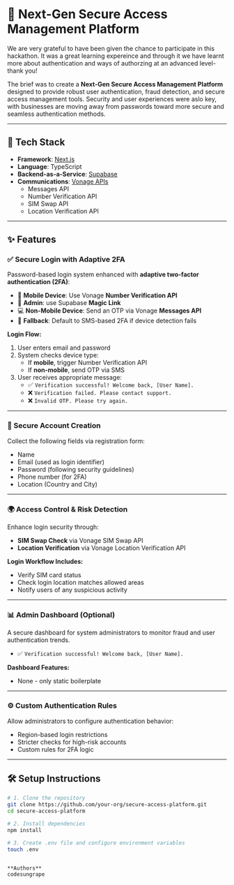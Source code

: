 # 🔐 Next-Gen Secure Access Management Platform

We are very grateful to have been given the chance to participate in this hackathon. It was a great learning expereince and through it we have learnt more about authentication and ways of authorzing at an advanced level- thank you!

The brief was to create a **Next-Gen Secure Access Management Platform** designed to provide robust user authentication, fraud detection, and secure access management tools. Security and user experiences were aslo key, with businesses are moving away from passwords toward more secure and seamless authentication methods. 

---

## 🚀 Tech Stack

- **Framework**: [Next.js](https://nextjs.org/)
- **Language**: TypeScript
- **Backend-as-a-Service**: [Supabase](https://supabase.com/)
- **Communications**: [Vonage APIs](https://developer.vonage.com/)  
  - Messages API  
  - Number Verification API  
  - SIM Swap API  
  - Location Verification API

---

## ✨ Features

### ✅ Secure Login with Adaptive 2FA

Password-based login system enhanced with **adaptive two-factor authentication (2FA)**:

- 📱 **Mobile Device**: Use Vonage **Number Verification API**
- 👤 **Admin**: use Supabase **Magic Link** 
- 💻 **Non-Mobile Device**: Send an OTP via Vonage **Messages API**
- 🔄 **Fallback**: Default to SMS-based 2FA if device detection fails

**Login Flow:**

1. User enters email and password
2. System checks device type:
   - If **mobile**, trigger Number Verification API
   - If **non-mobile**, send OTP via SMS
3. User receives appropriate message:
   - ✅ `Verification successful! Welcome back, [User Name].`
   - ❌ `Verification failed. Please contact support.`
   - ❌ `Invalid OTP. Please try again.`

---

### 👤 Secure Account Creation

Collect the following fields via registration form:

- Name
- Email (used as login identifier)
- Password (following security guidelines)
- Phone number (for 2FA)
- Location (Country and City)

---

### 🌍 Access Control & Risk Detection

Enhance login security through:

- **SIM Swap Check** via Vonage SIM Swap API
- **Location Verification** via Vonage Location Verification API

**Login Workflow Includes:**

- Verify SIM card status
- Check login location matches allowed areas
- Notify users of any suspicious activity

---

### 📊 Admin Dashboard (Optional)

A secure dashboard for system administrators to monitor fraud and user authentication trends.
- ✅ `Verification successful! Welcome back, [User Name].`

**Dashboard Features:**
- None - only static boilerplate
  
---


### ⚙️ Custom Authentication Rules

Allow administrators to configure authentication behavior:

- Region-based login restrictions
- Stricter checks for high-risk accounts
- Custom rules for 2FA logic

---

## 🛠️ Setup Instructions

```bash
# 1. Clone the repository
git clone https://github.com/your-org/secure-access-platform.git
cd secure-access-platform

# 2. Install dependencies
npm install

# 3. Create .env file and configure environment variables
touch .env


**Authors**
codesungrape

